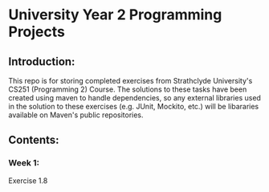 # University Year 2 Programming Projects
## Introduction:
This repo is for storing completed exercises from Strathclyde University's CS251 (Programming 2) Course. The solutions to these tasks have been created using maven to handle dependencies, so any external libraries used in the solution to these exercises (e.g. JUnit, Mockito, etc.) will be libararies available on Maven's public repositories.

## Contents:
### Week 1:
Exercise 1.8
